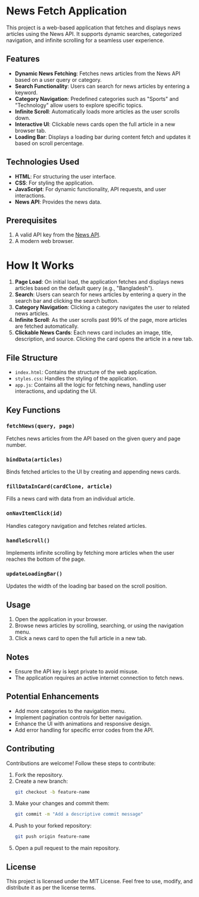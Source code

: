 
# News Fetch Application

This project is a web-based application that fetches and displays news articles using the News API. It supports dynamic searches, categorized navigation, and infinite scrolling for a seamless user experience.

## Features

- **Dynamic News Fetching**: Fetches news articles from the News API based on a user query or category.
- **Search Functionality**: Users can search for news articles by entering a keyword.
- **Category Navigation**: Predefined categories such as "Sports" and "Technology" allow users to explore specific topics.
- **Infinite Scroll**: Automatically loads more articles as the user scrolls down.
- **Interactive UI**: Clickable news cards open the full article in a new browser tab.
- **Loading Bar**: Displays a loading bar during content fetch and updates it based on scroll percentage.

## Technologies Used

- **HTML**: For structuring the user interface.
- **CSS**: For styling the application.
- **JavaScript**: For dynamic functionality, API requests, and user interactions.
- **News API**: Provides the news data.

## Prerequisites

1. A valid API key from the [News API](https://newsapi.org/).
2. A modern web browser.

# How It Works

1. **Page Load**: On initial load, the application fetches and displays news articles based on the default query (e.g., "Bangladesh").
2. **Search**: Users can search for news articles by entering a query in the search bar and clicking the search button.
3. **Category Navigation**: Clicking a category navigates the user to related news articles.
4. **Infinite Scroll**: As the user scrolls past 99% of the page, more articles are fetched automatically.
5. **Clickable News Cards**: Each news card includes an image, title, description, and source. Clicking the card opens the article in a new tab.

## File Structure

- `index.html`: Contains the structure of the web application.
- `styles.css`: Handles the styling of the application.
- `app.js`: Contains all the logic for fetching news, handling user interactions, and updating the UI.

## Key Functions

### `fetchNews(query, page)`
Fetches news articles from the API based on the given query and page number.

### `bindData(articles)`
Binds fetched articles to the UI by creating and appending news cards.

### `fillDataInCard(cardClone, article)`
Fills a news card with data from an individual article.

### `onNavItemClick(id)`
Handles category navigation and fetches related articles.

### `handleScroll()`
Implements infinite scrolling by fetching more articles when the user reaches the bottom of the page.

### `updateLoadingBar()`
Updates the width of the loading bar based on the scroll position.

## Usage

1. Open the application in your browser.
2. Browse news articles by scrolling, searching, or using the navigation menu.
3. Click a news card to open the full article in a new tab.

## Notes

- Ensure the API key is kept private to avoid misuse.
- The application requires an active internet connection to fetch news.

## Potential Enhancements

- Add more categories to the navigation menu.
- Implement pagination controls for better navigation.
- Enhance the UI with animations and responsive design.
- Add error handling for specific error codes from the API.

## Contributing

Contributions are welcome! Follow these steps to contribute:

1. Fork the repository.
2. Create a new branch:
   ```bash
   git checkout -b feature-name
   ```
3. Make your changes and commit them:
   ```bash
   git commit -m "Add a descriptive commit message"
   ```
4. Push to your forked repository:
   ```bash
   git push origin feature-name
   ```
5. Open a pull request to the main repository.

## License

This project is licensed under the MIT License. Feel free to use, modify, and distribute it as per the license terms.

